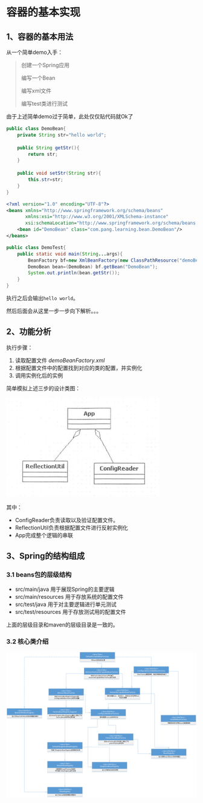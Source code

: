 # 容器的基本实现

## 1、容器的基本用法

从一个简单demo入手：

> 创建一个Spring应用
>
> 编写一个Bean
>
> 编写xml文件
>
> 编写test类进行测试

由于上述简单demo过于简单，此处仅仅贴代码就Ok了

```java
public class DemoBean{
    private String str="hello world";
    
    public String getStr(){
        return str;
    }
    
    public void setStr(String str){
        this.str=str;
    }
}
```

```xml
<?xml version="1.0" encoding="UTF-8"?>
<beans xmlns="http://www.springframework.org/schema/beans"
       xmlns:xsi="http://www.w3.org/2001/XMLSchema-instance"
       xsi:schemaLocation="http://www.springframework.org/schema/beans http://www.springframework.org/schema/beans/spring-beans.xsd">
	<bean id="DemoBean" class="com.pang.learning.bean.DemoBean"/>
</beans>
```

```java
public class DemoTest{
    public static void main(String...args){
        BeanFactory bf=new XmlBeanFactory(new ClassPathResource("demoBeanFactory.xml"));
        DemoBean bean=(DemoBean) bf.getBean("DemoBean");
        System.out.println(bean.getStr());
    }
}
```

执行之后会输出`hello world`。

然后后面会从这里一步一步向下解析。。。

## 2、功能分析

执行步骤：

1. 读取配置文件 *demoBeanFactory.xml*
2. 根据配置文件中的配置找到对应的类的配置，并实例化
3. 调用实例化后的实例

简单模拟上述三步的设计类图：

![1569050640941](assest/1569050640941.png)

其中：

- ConfigReader负责读取以及验证配置文件。
- ReflectionUtil负责根据配置文件进行反射实例化
- App完成整个逻辑的串联

## 3、Spring的结构组成

### 3.1 beans包的层级结构

- src/main/java    用于展现Spring的主要逻辑
- src/main/resources    用于存放系统的配置文件
- src/test/java    用于对主要逻辑进行单元测试
- src/test/resources    用于存放测试用的配置文件

上面的层级目录和maven的层级目录是一致的。

### 3.2 核心类介绍

![](assest/核心类介绍.png)

